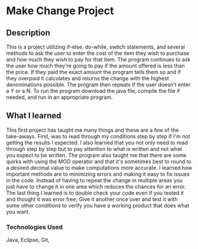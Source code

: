 # Make Change Project

## Description
This is a project utilizing if-else, do-while, switch statements, and several methods to ask the user to enter the cost of the item they wish to purchase and how much they wish to pay for that item. The program continues to ask the user how much they're going to pay if the amount offered is less than the price. If they paid the exact amount the program tells them so and if they overpaid it calculates and returns the change with the highest denominations possible. The program then repeats if the user doesn't enter a Y or a N. To run the program download the java file, compile the file if needed, and run in an appropriate program. 

## What I learned
This first project has taught me many things and these are a few of the take-aways. First, was to read through my conditions step by step if I'm not getting the results I expected. I also learned that you not only need to read through step by step but to pay attention to what is written and not what you expect to be written. The program also taught me that there are some quirks with using the MOD operator and that it's sometimes best to round to a desired decimal value to make computations more accurate. I learned how important methods are to minimizing errors and making it easy to fix issues in the code. Instead of having to repeat the change in multiple areas you just have to change it in one area which reduces the chances for an error. The last thing I learned is to double check your code even if you tested it and thought it was error free; Give it another once over and test it with some other conditions to verify you have a working product that does what you want.


### Technologies Used
Java, Eclipse, Git,
